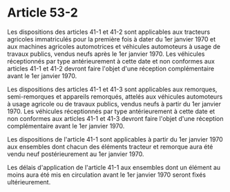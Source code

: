 # Article 53-2

Les dispositions des articles 41-1 et 41-2 sont applicables aux tracteurs agricoles immatriculés pour la première fois à dater du 1er janvier 1970 et aux machines agricoles automotrices et véhicules automoteurs à usage de travaux publics, vendus neufs après le 1er janvier 1970. Les véhicules réceptionnés par type antérieurement à cette date et non conformes aux articles 41-1 et 41-2 devront faire l'objet d'une réception complémentaire avant le 1er janvier 1970.

Les dispositions des articles 41-1 et 41-3 sont applicables aux remorques, semi-remorques et appareils remorqués, attelés aux véhicules automoteurs à usage agricole ou de travaux publics, vendus neufs à partir du 1er janvier 1970. Les véhicules réceptionnés par type antérieurement à cette date et non conformes aux articles 41-1 et 41-3 devront faire l'objet d'une réception complémentaire avant le 1er janvier 1970.

Les dispositions de l'article 41-1 sont applicables à partir du 1er janvier 1970 aux ensembles dont chacun des éléments tracteur et remorque aura été vendu neuf postérieurement au 1er janvier 1970.

Les délais d'application de l'article 41-1 aux ensembles dont un élément au moins aura été mis en circulation avant le 1er janvier 1970 seront fixés ultérieurement.
